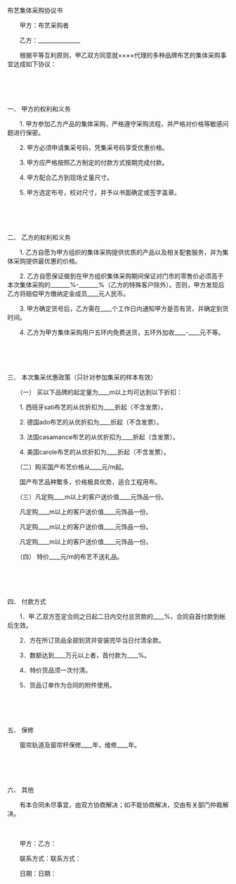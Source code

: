 



布艺集体采购协议书



 

　　甲方：布艺采购者

　　乙方：_______________　　

　　根据平等互利原则，甲乙双方同意就××××代理的多种品牌布艺的集体采购事宜达成如下协议：

　　

　　

一、
甲方的权利和义务

　　1. 甲方参加乙方产品的集体采购，严格遵守采购流程，并严格对价格等敏感问题进行保密。

　　2. 甲方必须申请集采号码，凭集采号码享受优惠价格。

　　3. 甲方应严格按照乙方制定的付款方式按期完成付款。

　　4. 甲方配合乙方到现场丈量尺寸。

　　5. 甲方选定布号，校对尺寸，并予以书面确定或签字盖章。

　　

　　

二、
乙方的权利和义务

　　1. 乙方自愿为甲方组织的集体采购提供优质的产品以及相关配套服务，并为集体采购提供最优惠的价格。

　　2. 乙方自愿保证做到在甲方组织集体采购期间保证对门市的零售价必须高于本次集体采购的_______%-_______%（乙方的特殊客户除外）。否则，甲方发现后乙方将赔偿甲方缴纳定金成员____元人民币。

　　3. 甲方确定货号后，乙方需在____个工作日内通知甲方是否有货，并确定到货时间。

　　4. 乙方为甲方集体采购用户五环内免费送货，五环外加收____-____元不等。

　　

　　

三、
本次集采优惠政策（只针对参加集采的样本有效）

　　（一） 买以下品牌的起定量为____m以上均可达到以下折扣：

　　1. 西班牙sati布艺的从优折扣为____折起（不含发票）。

　　2. 德国ado布艺的从优折扣为____折起（不含发票）。

　　3. 法国casamance布艺的从优折扣为____折起（含发票）。

　　4. 美国carole布艺的从优折扣为____折起（不含发票）。

　　（二）购买国产布艺价格从____元/m起。

　　国产布艺品种繁多，价格极具优势，适合工程用布。

　　（三）凡定购____m以上的客户送价值____元饰品一份。

　　凡定购____m以上的客户送价值____元饰品一份。

　　凡定购____m以上的客户送价值____元饰品一份。

　　凡定购____m以上的客户送价值____元饰品一份。

　　（四） 特价____元/m的布艺不送礼品。

　　

　　

四、
付款方式

　　1．甲.乙双方签定合同之日起二日内交付总货款的____%，合同自首付款到帐后生效。

　　2．方在所订货品全部到货并安装完毕当日付清全款。

　　3．数额达到____万元以上者，首付款为____%。

　　4．特价货品须一次付清。

　　5．货品订单作为合同的附件使用。

　　

　　

五、
保修

　　窗帘轨道及窗帘杆保修____年，维修____年。

　　

　　

六、
其他

　　有本合同未尽事宜，由双方协商解决；如不能协商解决，交由有关部门仲裁解决。　　

　　

　　甲方：乙方：

　　联系方式：联系方式：

　　日期：日期：